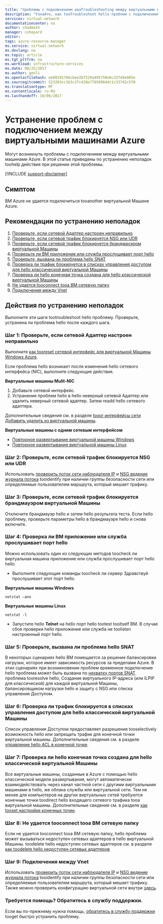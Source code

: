 ```yaml
---
title: "проблемы с подключением aaaTroubleshooting между виртуальными машинами Azure | Документы Microsoft"
description: "Узнайте, как tooTroubleshoot hello проблем с подключением между виртуальными машинами Azure."
services: virtual-network
documentationcenter: na
author: chadmath
manager: cshepard
editor: 
tags: azure-resource-manager
ms.service: virtual-network
ms.devlang: na
ms.topic: article
ms.tgt_pltfrm: na
ms.workload: infrastructure-services
ms.date: 08/25/2017
ms.author: genli
ms.openlocfilehash: ee0819178dcbee2bf529a495758e6c33f49e085e
ms.sourcegitcommit: 523283cc1b3c37c428e77850964dc1c33742c5f0
ms.translationtype: MT
ms.contentlocale: ru-RU
ms.lasthandoff: 10/06/2017
---
```

# <a name="troubleshooting-connectivity-problems-between-azure-vms"></a>Устранение проблем с подключением между виртуальными машинами Azure

Могут возникнуть проблемы с подключением между виртуальными машинами Azure. В этой статье приведены по устранению неполадок toohelp действия при решении этой проблемы. 

[!INCLUDE [support-disclaimer](../../includes/support-disclaimer.md)]

## <a name="symptom"></a>Симптом

ВМ Azure не удается подключиться tooanother виртуальной Машине Azure.

## <a name="troubleshooting-guidance"></a>Рекомендации по устранению неполадок 

1. [Проверьте, если сетевой Адаптер настроен неправильно](#step-1-check-if-nic-is-misconfigured)
2. [Проверьте, если сетевой трафик блокируется NSG или UDR](#step-2-check-if-network-traffic-is-blocked-by-nsg-or-udr)
3. [Проверьте, если сетевой трафик блокируется брандмауэром виртуальной Машины](#step-3-check-if-network-traffic-is-blocked-by-vm-firewall)
4. [Проверьте ли ВМ приложение или служба прослушивает порт hello](#step-4-check-whether-vm-app-or-service-is-listening-on-the-port)
5. [Проверьте, вызвана ли проблема hello SNAT](#step-5-check-whether-the-problem-is-caused-by-snat)
6. [Проверка ли трафик блокируется в списках управления доступом для hello классической виртуальной Машины](#step-6-check-whether-traffic-is-blocked-by-acls-for-the-classic-vm)
7. [Проверка ли hello конечная точка создана для hello классической виртуальной Машины](#step-7-check-whether-the-endpoint-is-created-for-the-classic-vm)
8. [Не удается tooconnect tooa ВМ сетевую папку](#step-8-unable-to-connect-to-a-vm-network-share)
9. [Подключения между Vnet](#step-9-inter-vnet-connectivity)

## <a name="troubleshooting-steps"></a>Действия по устранению неполадок

Выполните эти шаги tootroubleshoot hello проблему. Проверьте, устранена ли проблема hello после каждого шага. 

### <a name="step-1-check-if-nic-is-misconfigured"></a>Шаг 1: Проверьте, если сетевой Адаптер настроен неправильно

Выполните [как tooreset сетевой интерфейс для виртуальной Машины Windows Azure](../virtual-machines/windows/reset-network-interface.md). 

Если проблема hello возникает после изменения hello сетевого интерфейса (NIC), выполните следующие действия.

**Виртуальные машины Mulit-NIC**

1. Добавьте сетевой интерфейс.
2. Устранение проблем hello в hello неверный сетевой Адаптер или удалить неверный сетевой адаптер.  Затем readd hello сетевого адаптера.

Дополнительные сведения см. в разделе [tooor интерфейсы сети Добавить удалить из виртуальной машины](virtual-network-network-interface-vm.md).

**Виртуальные машины с одним сетевым интерфейсом** 

- [Повторное развертывание виртуальной машины Windows](../virtual-machines/windows/redeploy-to-new-node.md)
- [Повторное развертывание виртуальной машины Linux](../virtual-machines/linux/redeploy-to-new-node.md)

### <a name="step-2-check-if-network-traffic-is-blocked-by-nsg-or-udr"></a>Шаг 2: Проверьте, если сетевой трафик блокируется NSG или UDR

Использовать [проверить поток сети наблюдателя IP](../network-watcher/network-watcher-ip-flow-verify-overview.md) и [NSG ведение журнала потока](../network-watcher/network-watcher-nsg-flow-logging-overview.md) tooidentify при наличии группы безопасности сети или определяемые пользователем маршрута, который мешает трафику.

### <a name="step-3-check-if-network-traffic-is-blocked-by-vm-firewall"></a>Шаг 3: Проверьте, если сетевой трафик блокируется брандмауэром виртуальной Машины

Отключите брандмауэр hello и затем hello результата теста. Если hello проблему, проверьте параметры hello в брандмауэре hello и снова включите.

### <a name="step-4-check-whether-vm-app-or-service-is-listening-on-hello-port"></a>Шаг 4: Проверка ли ВМ приложение или служба прослушивает порт hello

Можно использовать один из следующих методов toocheck ли виртуальная машина приложение или служба прослушивает порт hello hello

- Выполните следующие команды toocheck ли сервер Здравствуй прослушивает этот порт hello.

**Виртуальные машины Windows**

    netstat –ano

**Виртуальные машины Linux**

    netstat -l

- Запустите hello **Telnet** на hello порт hello tootest tooitself ВМ. В случае сбоя проверки hello приложение или служба не toolisten настроенный порт hello.

### <a name="step-5-check-whether-hello-problem-is-caused-by-snat"></a>Шаг 5: Проверьте, вызвана ли проблема hello SNAT

В некоторых сценариях hello ВМ помещается за решение балансировки нагрузки, которое имеет зависимость ресурсов за пределами Azure. В этих сценариях при возникновении проблем временное подключение hello проблема может быть вызвана по [нехватку портов SNAT](../load-balancer/load-balancer-outbound-connections.md). проблема tooresolve hello, Создание виртуального IP-адреса (или ILPIP для классической) для каждой виртуальной Машины, балансировщиком нагрузки hello и защиту с NSG или списка управления Доступом. 

### <a name="step-6-check-whether-traffic-is-blocked-by-acls-for-hello-classic-vm"></a>Шаг 6: Проверка ли трафик блокируется в списках управления доступом для hello классической виртуальной Машины

Список управления Доступом предоставляет разрешения tooselectively возможность hello или запрещать трафик для конечной точки виртуальной машины. Дополнительные сведения см. в разделе [управление hello ACL в конечной точке](../virtual-machines/windows/classic/setup-endpoints.md#manage-the-acl-on-an-endpoint).

### <a name="step-7-check-whether-hello-endpoint-is-created-for-hello-classic-vm"></a>Шаг 7: Проверка ли hello конечная точка создана для hello классической виртуальной Машины

Все виртуальные машины, созданные в Azure с помощью hello классической модели развертывания, могут автоматически взаимодействовать через канал частной сети с другими виртуальными машинами в hello, же облака службы или виртуальной сети. Тем не менее для компьютеров на других виртуальных сетей требуются конечные точки toodirect hello входящего сетевого трафика tooa виртуальной машины. Дополнительные сведения см. в разделе [как tooset настройке конечных точек](../virtual-machines/windows/classic/setup-endpoints.md).

### <a name="step-8-unable-tooconnect-tooa-vm-network-share"></a>Шаг 8: Не удается tooconnect tooa ВМ сетевую папку

Если не удается tooconnect tooa ВМ сетевую папку, hello проблема может вызываться недоступен сетевых адаптеров в hello виртуальной Машины. toodelete hello недоступен сетевых адаптеров см. в разделе [как toodelete hello недоступен сетевых адаптеров](../virtual-machines/windows/reset-network-interface.md#delete-the-unavailable-nics)

### <a name="step-9-inter-vnet-connectivity"></a>Шаг 9: Подключения между Vnet

Использовать [проверить поток сети наблюдателя IP](../network-watcher/network-watcher-ip-flow-verify-overview.md) и [NSG ведение журнала потока](../network-watcher/network-watcher-nsg-flow-logging-overview.md) tooidentify при наличии группы безопасности сети или определяемые пользователем маршрута, который мешает трафику. Также можно проверить конфигурацию виртуальной сети внутри [здесь](https://support.microsoft.com/en-us/help/4032151/configuring-and-validating-vnet-or-vpn-connections).

### <a name="need-help-contact-support"></a>Требуется помощь? Обратитесь в службу поддержки.
Если вы по-прежнему нужна помощь, [обратитесь в службу поддержки](https://portal.azure.com/?#blade/Microsoft_Azure_Support/HelpAndSupportBlade) tooget быстро устранить проблему.
